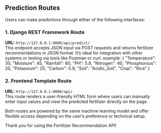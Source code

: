 ##  Prediction Routes

Users can make predictions through either of the following interfaces:

### 1. Django REST Framework Route  
**URL:** `http://127.0.0.1:8000/api/predict/`  
This endpoint accepts JSON input via POST requests and returns fertilizer recommendations in JSON format. It’s ideal for integration with other systems or testing via tools like Postman or curl.
example:
{
  "Temperature": 30,
  "Moisture": 45,
  "Rainfall": 80,
  "PH": 5.8,
  "Nitrogen": 40,
  "Phosphorous": 20,
  "Potassium": 25,
  "Carbon": 0.9,
  "Soil": "Acidic_Soil",
  "Crop": "Rice"
}


### 2. Frontend Template Route  
**URL:** `http://127.0.0.1:8000/api/`  
This route renders a user-friendly HTML form where users can manually enter input values and view the predicted fertilizer directly on the page.

Both routes are powered by the same machine learning model and offer flexible access depending on the user’s preference or technical setup.

Thank you for using the Fertilizer Recommendation API!
